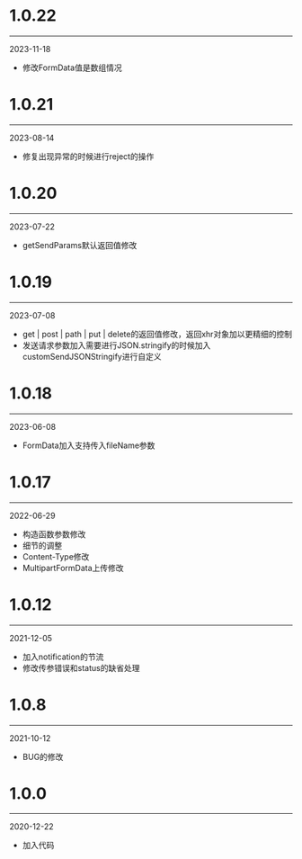 # 1.0.22

***

2023-11-18

* 修改FormData值是数组情况

# 1.0.21

***

2023-08-14

* 修复出现异常的时候进行reject的操作

# 1.0.20

***

2023-07-22

* getSendParams默认返回值修改

# 1.0.19

***

2023-07-08

* get | post | path | put | delete的返回值修改，返回xhr对象加以更精细的控制
* 发送请求参数加入需要进行JSON.stringify的时候加入customSendJSONStringify进行自定义

# 1.0.18

***

2023-06-08

* FormData加入支持传入fileName参数

# 1.0.17

***

2022-06-29

* 构造函数参数修改
* 细节的调整
* Content-Type修改
* MultipartFormData上传修改

# 1.0.12

***

2021-12-05

* 加入notification的节流
* 修改传参错误和status的缺省处理

# 1.0.8

***

2021-10-12

* BUG的修改

# 1.0.0

***

2020-12-22

* 加入代码
